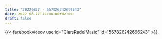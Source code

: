 ```yaml
---
title: "20220827 - 557826242696243"
date: 2022-08-27T12:00:00+02:00
draft: false
---
```


{{< facebookvideov userid="ClareRadelMusic" id="557826242696243" >}}